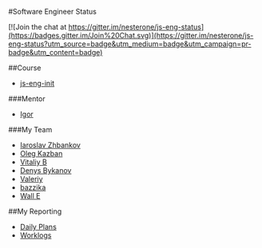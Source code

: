 #Software Engineer Status

[![Join the chat at https://gitter.im/nesterone/js-eng-status](https://badges.gitter.im/Join%20Chat.svg)](https://gitter.im/nesterone/js-eng-status?utm_source=badge&utm_medium=badge&utm_campaign=pr-badge&utm_content=badge)

##Course

* [js-eng-init](https://github.com/brotherhood-of-javascript/js-eng-init)

###Mentor

* [Igor](https://github.com/nesterone)

###My Team
* [Iaroslav Zhbankov](https://github.com/yzhbankov/js-eng-status)
* [Oleg Kazban](https://github.com/olehkazban/js-eng-status)
* [Vitaliy B](https://github.com/am1k/js-eng-status)
* [Denys Bykanov](https://github.com/bydens/js-eng-status)
* [Valeriy](https://github.com/drwebmaker/js-eng-status)
* [bazzika](https://github.com/bazzika/js-eng-status)
* [Wall E ](https://github.com/walle010101/js-eng-status)

##My Reporting

* [Daily Plans](report/daily-plans.md)
* [Worklogs](report/worklogs.md)

